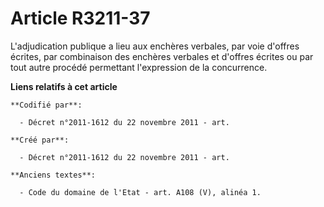 # Article R3211-37

L'adjudication publique a lieu aux enchères verbales, par voie d'offres écrites, par combinaison des enchères verbales et
d'offres écrites ou par tout autre procédé permettant l'expression de la concurrence.

**Liens relatifs à cet article**

	**Codifié par**:

	  - Décret n°2011-1612 du 22 novembre 2011 - art.

	**Créé par**:

	  - Décret n°2011-1612 du 22 novembre 2011 - art.

	**Anciens textes**:

	  - Code du domaine de l'Etat - art. A108 (V), alinéa 1.
